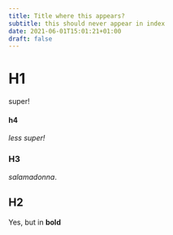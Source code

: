 ```yaml
---
title: Title where this appears?
subtitle: this should never appear in index
date: 2021-06-01T15:01:21+01:00
draft: false
---
```


# H1

super!

#### h4

*less super!*


### H3

_salamadonna_.

## H2

Yes, but in **bold**




